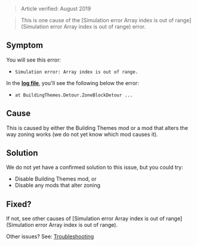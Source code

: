 > Article verified: August 2019

> This is one cause of the [Simulation error Array index is out of range](Simulation error Array index is out of range) error.

## Symptom

You will see this error:

* `Simulation error: Array index is out of range.`

In the [**log file**](./Share-your-Cities-Skylines-log-file), you'll see the following below the error:

* `at BuildingThemes.Detour.ZoneBlockDetour ...`

## Cause

This is caused by either the Building Themes mod or a mod that alters the way zoning works (we do not yet know which mod causes it).

## Solution

We do not yet have a confirmed solution to this issue, but you could try:

* Disable Building Themes mod, or
* Disable any mods that alter zoning

## Fixed?

If not, see other causes of [Simulation error Array index is out of range](Simulation error Array index is out of range).

Other issues? See: [Troubleshooting](Troubleshooting)